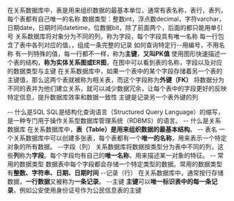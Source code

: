 在关系数据库中，表是用来组织数据的最基本单位，通常有表名称，表行，表列，每个表都有自己唯一的名称
数据类型：整数int，浮点数decimal，字符varchar，日期date，日期时间datetime，位数据bit，除了前面两个，后面的都只能用单引号
关系数据库将对象分为不同的列，称为字段，每个字段具有唯一名称
每一行包含了表中各列对应的值，，组成一条完整的记录
如何查询特定行--用编号，不用名称
有一列特殊的值，每一行都不一样，称为**主键**，**又叫PK值**
使用图形快速描述一个表的结构，**称为实体关系图或ER图**，在图中可以看到表的名称，字段以及对应的数据类型与主键
在关系数据库中，如果一个表中的某个字段存储着另一个表的主键值，那么这两个表就被称为相关表，而这个字段称为**外键（FK）**
将数据分为不同的表并为他们建立关系，就可以减少数据冗余，让每个表中的字段更好的反映特定信息，提升数据库效率和数据一致性
主键是记录另一个表外键的列


-- 什么是SQL
SQL是结构化查询语言（Structured Query Language）的缩写，是一种专门用于操作关系型数据库管理系统（RDBMS）的语言。
-- 什么是关系数据库
在关系数据库中，**表（Table）**是用来组织数据的**最基本结构**。
-- 表名
一个关系数据库中可以创建多张表，每个表都有一个**唯一的名称**，用来表示一个特定对象的所有数据。
--字段（列）
关系数据库将数据按类型分为表中不同的列，这些**列**称为**字段**。每个字段均有自己的**唯一名称**，用来描述某一对象的特征。
-- 常用的数据类型
数据表中每个字段都会存储一个特定类型的数据。常用的数据类型有**整数、字符串、日期、日期时间**
--记录（行）
在关系数据库中，通常按行存储数据，**一行数据**又被称为**一条记录**。
--主键
**主键**可以**唯一标识表中的每一条记录**，例如公安使用身份证号作为公民信息表的主键
<!--stackedit_data:
eyJoaXN0b3J5IjpbLTEzNjUwNzYzNjcsLTIyMzIwOTU0OSwxNj
AyMjIzMDMsLTIxMzg0MjQ5MjQsMTA2NTUzMzY4N119
-->